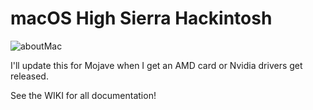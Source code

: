 # macOS High Sierra Hackintosh

![aboutMac](https://i.imgur.com/k9kDGeN.png)

I'll update this for Mojave when I get an AMD card or Nvidia drivers get released.

See the WIKI for all documentation!
